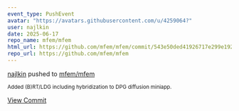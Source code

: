 ```yaml
---
event_type: PushEvent
avatar: "https://avatars.githubusercontent.com/u/4259064?"
user: najlkin
date: 2025-06-17
repo_name: mfem/mfem
html_url: https://github.com/mfem/mfem/commit/543e50ded41926717e299e1920a330d0ddee7361
repo_url: https://github.com/mfem/mfem
---
```


<a href='https://github.com/najlkin' target='_blank'>najlkin</a> pushed to <a href='https://github.com/mfem/mfem' target='_blank'>mfem/mfem</a>

<small>Added (B)RT/LDG including hybridization to DPG diffusion miniapp.</small>

<a href='https://github.com/mfem/mfem/commit/543e50ded41926717e299e1920a330d0ddee7361' target='_blank'>View Commit</a>